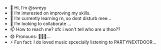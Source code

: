 - 👋 Hi, I’m @svreyy
- 👀 I’m interested on improving my skills.
- 🌱 I’m currently learning rn, so dont disturb mee...
- 💞️ I’m looking to collaborate ...
- 📫 How to reach me? ofc i won't tell who are u thoo??
- 😄 Pronouns: 👩🏻‍💻...
- ⚡ Fun fact: I do loved music spcecially listening to PARTYNEXTDOOR...

<!---
svreyy/svreyy is a ✨ special ✨ repository because its `README.md` (this file) appears on your GitHub profile.
You can click the Preview link to take a look at your changes.
--->
